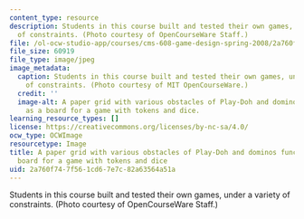 ```yaml
---
content_type: resource
description: Students in this course built and tested their own games, under a variety
  of constraints. (Photo courtesy of OpenCourseWare Staff.)
file: /ol-ocw-studio-app/courses/cms-608-game-design-spring-2008/2a760f747f561cd67e7c82a63564a51a_cms-608s08.jpg
file_size: 60919
file_type: image/jpeg
image_metadata:
  caption: Students in this course built and tested their own games, under a variety
    of constraints. (Photo courtesy of MIT OpenCourseWare.)
  credit: ''
  image-alt: A paper grid with various obstacles of Play-Doh and dominos functions
    as a board for a game with tokens and dice.
learning_resource_types: []
license: https://creativecommons.org/licenses/by-nc-sa/4.0/
ocw_type: OCWImage
resourcetype: Image
title: A paper grid with various obstacles of Play-Doh and dominos functions as a
  board for a game with tokens and dice
uid: 2a760f74-7f56-1cd6-7e7c-82a63564a51a
---
```

Students in this course built and tested their own games, under a variety of constraints. (Photo courtesy of OpenCourseWare Staff.)